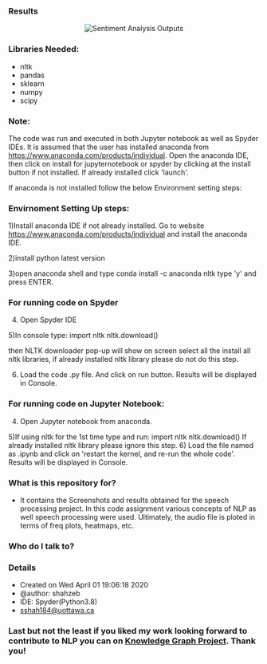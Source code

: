 ### Results
<p align="center">
  <img src="https://user-images.githubusercontent.com/61950234/115969279-386f3400-a50a-11eb-926d-10a60cb47e9d.png?raw=true" alt="Sentiment Analysis Outputs"/>
</p>

### Libraries Needed:
   * nltk
   * pandas
   * sklearn
   * numpy
   * scipy


### Note:
  The code was run and executed in both Jupyter notebook as well as Spyder IDEs. It is assumed that the user has installed anaconda from https://www.anaconda.com/products/individual. Open the anaconda IDE, then click on install for jupyternotebook or spyder by clicking at the install button if not installed. If already installed click 'launch'.

If anaconda is not installed follow the below Environment setting steps:

### Envirnoment Setting Up steps:
   1)Install anaconda IDE if not already installed. Go to website https://www.anaconda.com/products/individual and install the anaconda IDE.
   
   2)install python latest version
   
   3)open anaconda shell and type 
conda install -c anaconda nltk
type 'y' and press ENTER.

### For running code on Spyder

   4) Open Spyder IDE 
   
   5)In console type: 
import nltk
nltk.download()

then NLTK downloader pop-up will show on screen select all the install all nltk libraries, if already installed nltk library please do not do this step.

   6) Load the code .py file. And click on run button. Results will be displayed in Console.

### For running code on Jupyter Notebook:

   4) Open Jupyter notebook from anaconda. 
   
   5)If using nltk for the 1st time type and run:
import nltk
nltk.download()
	If already installed nltk library please ignore this step.
    6) Load the file named as .ipynb and click on 'restart the kernel, and re-run the whole code'. Results will be displayed in Console.

### What is this repository for? ###

* It contains the Screenshots and results obtained for the speech processing project. In this code assignment various concepts of NLP as well speech processing were used. Ultimately, the audio file is ploted in terms of freq plots, heatmaps, etc. 

### Who do I talk to? ###
### Details ###
* Created on Wed April 01 19:06:18 2020
* @author: shahzeb
* IDE: Spyder(Python3.8)
* sshah184@uottawa.ca


### Last but not the least if you liked my work looking forward to contribute to NLP you can on [Knowledge Graph Project](https://github.com/ShahzebFarruk/Knowledge-graph). Thank you!
